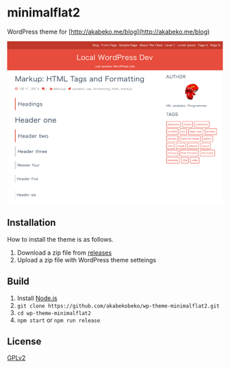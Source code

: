 # minimalflat2

WordPress theme for [http://akabeko.me/blog](http://akabeko.me/blog)

![minimalflat](./src/screenshot.png)

## Installation

How to install the theme is as follows.

1. Download a zip file from [releases](https://github.com/akabekobeko/wp-theme-minimalflat2/releases)
2. Upload a zip file with WordPress theme setteings

## Build

1. Install [Node.js](https://nodejs.org/)
2. `git clone https://github.com/akabekobeko/wp-theme-minimalflat2.git`
3. `cd wp-theme-minimalflat2`
4. `npm start` or `npm run release`

## License

[GPLv2](LICENSE)

